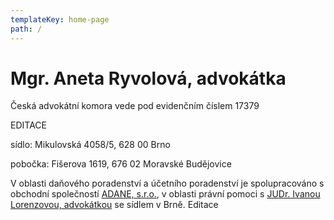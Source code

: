 ```yaml
---
templateKey: home-page
path: /
---
```

# Mgr. Aneta Ryvolová, advokátka

Česká advokátní komora vede pod evidenčním číslem 17379

EDITACE

sídlo: Mikulovská 4058/5, 628 00 Brno

pobočka: Fišerova 1619, 676 02 Moravské Budějovice

V oblasti daňového poradenství a účetního poradenství je spolupracováno s obchodní společností [ADANE, s.r.o.](http://www.adane.cz), v oblasti právní pomoci s [JUDr. Ivanou Lorenzovou, advokátkou](http://www.aklorenzova.cz) se sídlem v Brně. Editace

